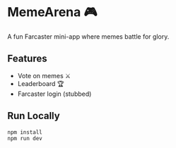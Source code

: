 # MemeArena 🎮


A fun Farcaster mini-app where memes battle for glory.


## Features
- Vote on memes ⚔️
- Leaderboard 🏆
- Farcaster login (stubbed)


## Run Locally
```bash
npm install
npm run dev
```
